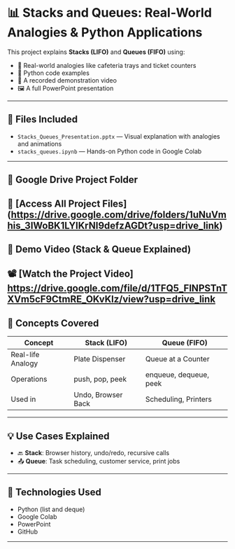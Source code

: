 # 📊 Stacks and Queues: Real-World Analogies & Python Applications

This project explains **Stacks (LIFO)** and **Queues (FIFO)** using:
- 📌 Real-world analogies like cafeteria trays and ticket counters
- 🐍 Python code examples
- 🎥 A recorded demonstration video
- 🖼️ A full PowerPoint presentation

---

## 📁 Files Included

- `Stacks_Queues_Presentation.pptx` — Visual explanation with analogies and animations
- `stacks_queues.ipynb` — Hands-on Python code in Google Colab

---

## 🔗 Google Drive Project Folder

📂 [Access All Project Files]
(https://drive.google.com/drive/folders/1uNuVmhis_3IWoBK1LYIKrNI9defzAGDt?usp=drive_link)
---

## 🎥 Demo Video (Stack & Queue Explained)

📽️ [Watch the Project Video]
https://drive.google.com/file/d/1TFQ5_FlNPSTnTXVm5cF9CtmRE_OKvKlz/view?usp=drive_link
---

## 🧠 Concepts Covered

| Concept | Stack (LIFO) | Queue (FIFO) |
|--------|--------------|--------------|
| Real-life Analogy | Plate Dispenser | Queue at a Counter |
| Operations | push, pop, peek | enqueue, dequeue, peek |
| Used in | Undo, Browser Back | Scheduling, Printers |

---

## 💡 Use Cases Explained

- 🔙 **Stack**: Browser history, undo/redo, recursive calls
- 📤 **Queue**: Task scheduling, customer service, print jobs

---

## 🧰 Technologies Used

- Python (list and deque)
- Google Colab
- PowerPoint
- GitHub

---



